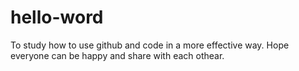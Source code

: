 # hello-word
To study how to use github and code in a more effective way. Hope everyone can be happy and share with each othear.
